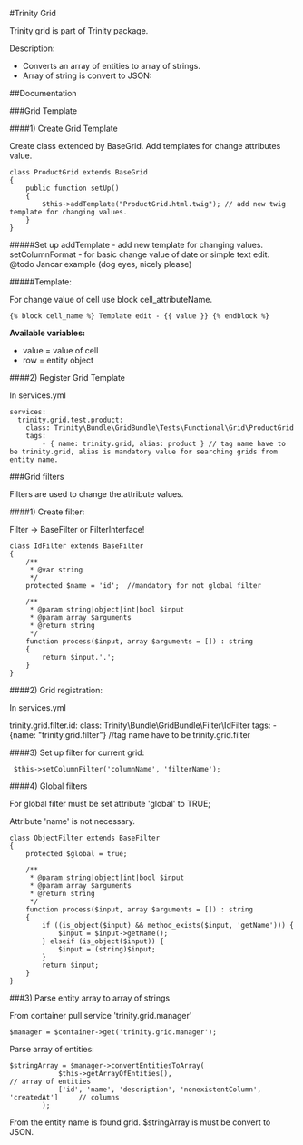 #Trinity Grid

Trinity grid is part of Trinity package. 

Description:

* Converts an array of entities to array of strings.
* Array of string is convert to JSON:


##Documentation

###Grid Template

####1) Create Grid Template

Create class extended by BaseGrid. Add templates for change attributes value.

    class ProductGrid extends BaseGrid
    {
        public function setUp()
        {
            $this->addTemplate("ProductGrid.html.twig"); // add new twig template for changing values.
        }
    }
    
    
#####Set up
    addTemplate     - add new template for changing values. 
    setColumnFormat - for basic change value of date or simple text edit. @todo Jancar example (dog eyes, nicely please)
    
#####Template:
    
For change value of cell use block cell_attributeName.

    {% block cell_name %} Template edit - {{ value }} {% endblock %}
    
<b>Available variables:</b>
- value = value of cell
- row = entity object
    
    
####2) Register Grid Template

In services.yml

    services:
      trinity.grid.test.product:
        class: Trinity\Bundle\GridBundle\Tests\Functional\Grid\ProductGrid
        tags:
            - { name: trinity.grid, alias: product } // tag name have to be trinity.grid, alias is mandatory value for searching grids from entity name.


###Grid filters

Filters are used to change the attribute values.

####1) Create filter:

Filter -> BaseFilter or FilterInterface!

    class IdFilter extends BaseFilter
    {
        /**
         * @var string
         */
        protected $name = 'id';  //mandatory for not global filter

        /**
         * @param string|object|int|bool $input
         * @param array $arguments
         * @return string
         */
        function process($input, array $arguments = []) : string
        {
            return $input.'.';
        }
    }
    
####2) Grid registration:

In services.yml

  trinity.grid.filter.id:
      class: Trinity\Bundle\GridBundle\Filter\IdFilter
      tags:
        - {name: "trinity.grid.filter"} //tag name have to be trinity.grid.filter
    
####3) Set up filter for current grid:
    
     $this->setColumnFilter('columnName', 'filterName');


####4) Global filters

For global filter must be set attribute 'global' to TRUE;

Attribute 'name' is not necessary.


    class ObjectFilter extends BaseFilter
    {
        protected $global = true;
     
        /**
         * @param string|object|int|bool $input
         * @param array $arguments
         * @return string
         */
        function process($input, array $arguments = []) : string
        {
            if ((is_object($input) && method_exists($input, 'getName'))) {
                $input = $input->getName();
            } elseif (is_object($input)) {
                $input = (string)$input;
            }
            return $input;
        }
    }

###3) Parse entity array to array of strings

From container pull service 'trinity.grid.manager'

    $manager = $container->get('trinity.grid.manager');
    
Parse array of entities:
    
    $stringArray = $manager->convertEntitiesToArray(
                $this->getArrayOfEntities(),                                        // array of entities
                ['id', 'name', 'description', 'nonexistentColumn', 'createdAt']     // columns
            );
            
From the entity name is found grid. $stringArray is must be convert to JSON.            